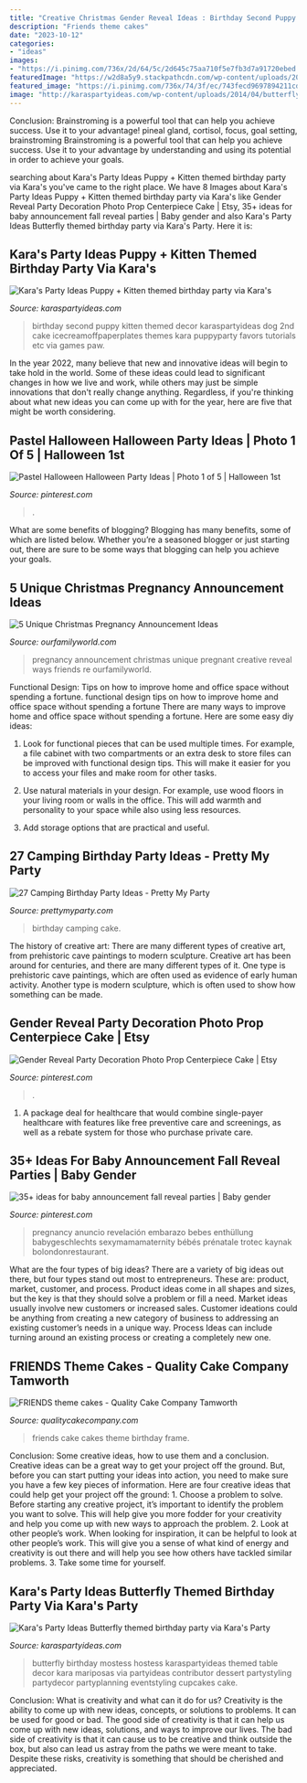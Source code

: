 ```yaml
---
title: "Creative Christmas Gender Reveal Ideas : Birthday Second Puppy Kitten Themed Decor Karaspartyideas Dog 2nd Cake Icecreamoffpaperplates Themes Kara Puppyparty Favors Tutorials Etc Via Games Paw"
description: "Friends theme cakes"
date: "2023-10-12"
categories:
- "ideas"
images:
- "https://i.pinimg.com/736x/2d/64/5c/2d645c75aa710f5e7fb3d7a91720ebed.jpg"
featuredImage: "https://w2d8a5y9.stackpathcdn.com/wp-content/uploads/2019/10/FRIENDS-frame.jpg"
featured_image: "https://i.pinimg.com/736x/74/3f/ec/743fecd9697894211cdc8e9e0608278f.jpg"
image: "http://karaspartyideas.com/wp-content/uploads/2014/04/butterfly5.jpg"
---
```



Conclusion: Brainstroming is a powerful tool that can help you achieve success. Use it to your advantage!
pineal gland, cortisol, focus, goal setting, brainstroming
Brainstroming is a powerful tool that can help you achieve success. Use it to your advantage by understanding and using its potential in order to achieve your goals.

	

		
searching about Kara&#039;s Party Ideas Puppy + Kitten themed birthday party via Kara&#039;s you've came to the right place. We have 8 Images about Kara&#039;s Party Ideas Puppy + Kitten themed birthday party via Kara&#039;s like Gender Reveal Party Decoration Photo Prop Centerpiece Cake | Etsy, 35+ ideas for baby announcement fall reveal parties | Baby gender and also Kara&#039;s Party Ideas Butterfly themed birthday party via Kara&#039;s Party. Here it is:
		
    
## Kara&#039;s Party Ideas Puppy + Kitten Themed Birthday Party Via Kara&#039;s

<img loading=lazy src="http://karaspartyideas.com/wp-content/uploads/2014/08/puppy1.jpeg" onerror="this.onerror=null;this.src='https://tse4.mm.bing.net/th?id=OIP.A1uGyuG2HIVSCIWkd0xKLQHaLH&amp;pid=15.1';" alt="Kara&#039;s Party Ideas Puppy + Kitten themed birthday party via Kara&#039;s">

_Source: karaspartyideas.com_

>birthday second puppy kitten themed decor karaspartyideas dog 2nd cake icecreamoffpaperplates themes kara puppyparty favors tutorials etc via games paw. 

	

In the year 2022, many believe that new and innovative ideas will begin to take hold in the world. Some of these ideas could lead to significant changes in how we live and work, while others may just be simple innovations that don't really change anything. Regardless, if you're thinking about what new ideas you can come up with for the year, here are five that might be worth considering.

    
## Pastel Halloween Halloween Party Ideas | Photo 1 Of 5 | Halloween 1st

<img loading=lazy src="https://i.pinimg.com/736x/a1/b3/8e/a1b38e2ec03da163ef3605e8a6521122.jpg" onerror="this.onerror=null;this.src='https://tse3.mm.bing.net/th?id=OIP.J4DRuOczUP6cxx-Sq5wZQgHaJ3&amp;pid=15.1';" alt="Pastel Halloween Halloween Party Ideas | Photo 1 of 5 | Halloween 1st">

_Source: pinterest.com_

>. 

	

What are some benefits of blogging?
Blogging has many benefits, some of which are listed below. Whether you’re a seasoned blogger or just starting out, there are sure to be some ways that blogging can help you achieve your goals.

    
## 5 Unique Christmas Pregnancy Announcement Ideas

<img loading=lazy src="https://www.ourfamilyworld.com/wp-content/uploads/2014/12/Christmas-Pregnancy-Announcement-Ideas.jpg" onerror="this.onerror=null;this.src='https://tse1.mm.bing.net/th?id=OIP.qIF_mSYWJ07O6QBkQcA_iwHaLI&amp;pid=15.1';" alt="5 Unique Christmas Pregnancy Announcement Ideas">

_Source: ourfamilyworld.com_

>pregnancy announcement christmas unique pregnant creative reveal ways friends re ourfamilyworld. 

	

Functional Design: Tips on how to improve home and office space without spending a fortune.
functional design tips on how to improve home and office space without spending a fortune
There are many ways to improve home and office space without spending a fortune. Here are some easy diy ideas:

1. Look for functional pieces that can be used multiple times. For example, a file cabinet with two compartments or an extra desk to store files can be improved with functional design tips. This will make it easier for you to access your files and make room for other tasks.

2. Use natural materials in your design. For example, use wood floors in your living room or walls in the office. This will add warmth and personality to your space while also using less resources.

3. Add storage options that are practical and useful.

    
## 27 Camping Birthday Party Ideas - Pretty My Party

<img loading=lazy src="https://www.prettymyparty.com/wp-content/uploads/2017/06/camping-party-birthday-cake.jpg" onerror="this.onerror=null;this.src='https://tse3.mm.bing.net/th?id=OIP.uZvtSS6k9d6s762OTd7ptAHaHa&amp;pid=15.1';" alt="27 Camping Birthday Party Ideas - Pretty My Party">

_Source: prettymyparty.com_

>birthday camping cake. 

	

The history of creative art: There are many different types of creative art, from prehistoric cave paintings to modern sculpture.
Creative art has been around for centuries, and there are many different types of it. One type is prehistoric cave paintings, which are often used as evidence of early human activity. Another type is modern sculpture, which is often used to show how something can be made.

    
## Gender Reveal Party Decoration Photo Prop Centerpiece Cake | Etsy

<img loading=lazy src="https://i.pinimg.com/736x/74/3f/ec/743fecd9697894211cdc8e9e0608278f.jpg" onerror="this.onerror=null;this.src='https://tse3.mm.bing.net/th?id=OIP.ivrGp21t7Y8o35Vd12SyMgHaLe&amp;pid=15.1';" alt="Gender Reveal Party Decoration Photo Prop Centerpiece Cake | Etsy">

_Source: pinterest.com_

>. 

	

1) A package deal for healthcare that would combine single-payer healthcare with features like free preventive care and screenings, as well as a rebate system for those who purchase private care.

    
## 35+ Ideas For Baby Announcement Fall Reveal Parties | Baby Gender

<img loading=lazy src="https://i.pinimg.com/736x/2d/64/5c/2d645c75aa710f5e7fb3d7a91720ebed.jpg" onerror="this.onerror=null;this.src='https://tse4.mm.bing.net/th?id=OIP.m9aMq4cM5jdJT6rt3HxP0gAAAA&amp;pid=15.1';" alt="35+ ideas for baby announcement fall reveal parties | Baby gender">

_Source: pinterest.com_

>pregnancy anuncio revelación embarazo bebes enthüllung babygeschlechts sexymamamaternity bébés prénatale trotec kaynak bolondonrestaurant. 

	

What are the four types of big ideas?
There are a variety of big ideas out there, but four types stand out most to entrepreneurs. These are: product, market, customer, and process. Product ideas come in all shapes and sizes, but the key is that they should solve a problem or fill a need. Market ideas usually involve new customers or increased sales. Customer ideations could be anything from creating a new category of business to addressing an existing customer’s needs in a unique way. Process Ideas can include turning around an existing process or creating a completely new one.

    
## FRIENDS Theme Cakes - Quality Cake Company Tamworth

<img loading=lazy src="https://w2d8a5y9.stackpathcdn.com/wp-content/uploads/2019/10/FRIENDS-frame.jpg" onerror="this.onerror=null;this.src='https://tse4.mm.bing.net/th?id=OIP.vEzxWizX7G0eLASB_iqTKgHaHa&amp;pid=15.1';" alt="FRIENDS theme cakes - Quality Cake Company Tamworth">

_Source: qualitycakecompany.com_

>friends cake cakes theme birthday frame. 

	

Conclusion: Some creative ideas, how to use them and a conclusion.
Creative ideas can be a great way to get your project off the ground. But, before you can start putting your ideas into action, you need to make sure you have a few key pieces of information. Here are four creative ideas that could help get your project off the ground: 1. Choose a problem to solve. Before starting any creative project, it’s important to identify the problem you want to solve. This will help give you more fodder for your creativity and help you come up with new ways to approach the problem. 2. Look at other people’s work. When looking for inspiration, it can be helpful to look at other people’s work. This will give you a sense of what kind of energy and creativity is out there and will help you see how others have tackled similar problems. 3. Take some time for yourself.

    
## Kara&#039;s Party Ideas Butterfly Themed Birthday Party Via Kara&#039;s Party

<img loading=lazy src="http://karaspartyideas.com/wp-content/uploads/2014/04/butterfly5.jpg" onerror="this.onerror=null;this.src='https://tse4.mm.bing.net/th?id=OIP.Hw6dD4o_dAGkm5Ne7Lv8TQHaLo&amp;pid=15.1';" alt="Kara&#039;s Party Ideas Butterfly themed birthday party via Kara&#039;s Party">

_Source: karaspartyideas.com_

>butterfly birthday mostess hostess karaspartyideas themed table decor kara mariposas via partyideas contributor dessert partystyling partydecor partyplanning eventstyling cupcakes cake. 

	

Conclusion: What is creativity and what can it do for us?
Creativity is the ability to come up with new ideas, concepts, or solutions to problems. It can be used for good or bad. The good side of creativity is that it can help us come up with new ideas, solutions, and ways to improve our lives. The bad side of creativity is that it can cause us to be creative and think outside the box, but also can lead us astray from the paths we were meant to take. Despite these risks, creativity is something that should be cherished and appreciated.

